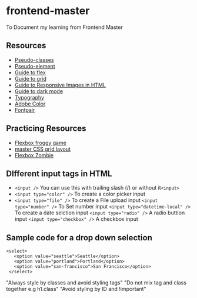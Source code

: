 # frontend-master
To Document my learning from Frontend Master

## Resources 
*  [Pseudo-classes](https://css-tricks.com/pseudo-class-selectors/)
*  [Pseudo-element](https://css-tricks.com/almanac/selectors/a/after-and-before/)
*  [Guide to flex](https://css-tricks.com/snippets/css/a-guide-to-flexbox/)
*  [Guide to grid](https://css-tricks.com/snippets/css/complete-guide-grid/)
*  [Guide to  Responsive Images in HTML](https://css-tricks.com/a-guide-to-the-responsive-images-syntax-in-html/)
*  [Guide to dark mode](https://css-tricks.com/a-complete-guide-to-dark-mode-on-the-web/)
*  [Typography](https://drive.google.com/drive/u/0/folders/1p-nZVXjoWnAMT2mqsJ6090OH8WGQiAvQ?sort=13&direction=a)
*  [Adobe Color](https://color.adobe.com/explore)
*  [Fontpair](https://www.fontpair.co/)

## Practicing Resources
* [Flexbox froggy game](https://flexboxfroggy.com/)
* [master CSS grid layout](https://gridcritters.com/)
* [Flexbox Zombie](https://mastery.games/post/flexboxzombies2/)


## DIfferent input tags in HTML
 * ```<input />``` You can use this with trailing slash (/) or without it```<input>```
 * ```<input type="color" />``` To create a color picker input
 * ```<input type="file" />``` To create a File upload  input
  ```<input type="number" />``` To Set number input
  ```<input type="datetime-local" />``` To create a date selction input
  ```<input type="radio" />```  A radio buttion input
  ```<input type="checkbox" />``` A checkbox input
  
 ## Sample code for a drop down selection
 ```
 <select>
    <option value="seattle">Seattle</option>
    <option value="portland">Portland</option>
    <option value="san-francisco">San Francisco</option>
  </select>
  ```
  
  "Always style by classes and avoid styling tags"
  "Do not mix tag and class together e.g  h1.class"
  "Avoid styling by ID and !important"
  
 

